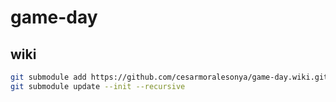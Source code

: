 # game-day

## wiki

```bash
git submodule add https://github.com/cesarmoralesonya/game-day.wiki.git wiki
git submodule update --init --recursive
```
